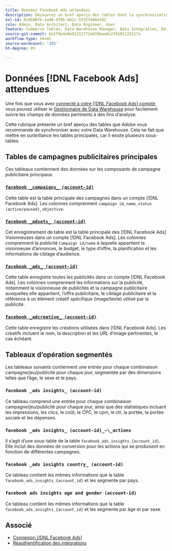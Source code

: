 ```yaml
---
title: Données Facebook Ads attendues
description: Découvrez un bref aperçu des tables dont la synchronisation avec votre Data Warehouse est recommandée.
exl-id: 0c8b907b-1a98-470b-bb2c-55327e88e502
role: Admin, Data Architect, Data Engineer, User
feature: Commerce Tables, Data Warehouse Manager, Data Integration, Data Import/Export
source-git-commit: 6e2f9e4a9e91212771e6f6baa8c2f8101125217a
workflow-type: tm+mt
source-wordcount: '303'
ht-degree: 0%

---
```


# Données [!DNL Facebook Ads] attendues

Une fois que vous avez [connecté à votre  [!DNL Facebook Ads] compte](../integrations/facebook-ads.md), vous pouvez utiliser le [Gestionnaire de Data Warehouse](../../../data-analyst/data-warehouse-mgr/tour-dwm.md) pour facilement suivre les champs de données pertinents à des fins d’analyse.

Cette rubrique présente un bref aperçu des tables que Adobe vous recommande de synchroniser avec votre Data Warehouse. Cela ne fait que mettre en surbrillance les tables principales, car il existe plusieurs sous-tables.

## Tables de campagnes publicitaires principales

Ces tableaux contiennent des données sur les composants de campagne publicitaire principaux.

### [`facebook _campaigns_ (account-id)`](https://developers.facebook.com/docs/marketing-api/reference/ad-campaign-group)

Cette table est la table principale des campagnes dans un compte [!DNL Facebook Ads]. Les colonnes comprennent `campaign id`, `name`, `status (active/paused)`, `objective`.

### [`facebook _adsets_ (account-id)`](https://developers.facebook.com/docs/marketing-api/reference/ad-campaign)

Cet enregistrement de table est la table principale des [!DNL Facebook Ads] Visionneuses dans un compte [!DNL Facebook Ads]. Les colonnes comprennent la publicité `Campaign id/name` à laquelle appartient la visionneuse d’annonces, le budget, le type d’offre, la planification et les informations de ciblage d’audience.

### [`facebook _ads_ (account-id)`](https://developers.facebook.com/docs/marketing-api/reference/adgroup)

Cette table enregistre toutes les publicités dans un compte [!DNL Facebook Ads]. Les colonnes comprennent les informations sur la publicité, notamment la visionneuse de publicités et la campagne publicitaire auxquelles elle appartient, l’offre publicitaire, le ciblage publicitaire et la référence à un élément créatif spécifique (image/texte) utilisé par la publicité.

### [`facebook _adcreative_ (account-id)`](https://developers.facebook.com/docs/marketing-api/reference/ad-creative)

Cette table enregistre les créations utilisées dans [!DNL Facebook Ads]. Les créatifs incluent le nom, la description et les URL d’image pertinentes, le cas échéant.

## Tableaux d’opération segmentés

Les tableaux suivants contiennent une entrée pour chaque combinaison campagne/jeu/publicité pour chaque jour, segmentée par des dimensions telles que l’âge, le sexe et le pays.

### `facebook _ads insights_ (account-id)`

Ce tableau comprend une entrée pour chaque combinaison campagne/jeu/publicité pour chaque jour, ainsi que des statistiques incluant les impressions, les clics, le coût, le CPC, le cpm, le ctr, la portée, la portée sociale et les dépenses.

### `facebook _ads insights_ (account-id)_~\_actions`

Il s’agit d’une sous-table de la table `facebook_ads_insights_{account_id}`. Elle inclut des données de conversion pour les actions qui se produisent en fonction de différentes campagnes.

### `facebook _ads insights country_ (account-id)`

Ce tableau contient les mêmes informations que la table `facebook_ads_insights_{account_id}` et les segmente par pays.

### `facebook ads insights age and gender (account-id)`

Ce tableau contient les mêmes informations que la table `facebook_ads_insights_{account_id}` et les segmente par âge et par sexe.

## Associé

* [Connexion [!DNL Facebook Ads]](../integrations/facebook-ads.md)
* [Réauthentification des intégrations](https://experienceleague.adobe.com/docs/commerce-knowledge-base/kb/how-to/mbi-reauthenticating-integrations.html)
